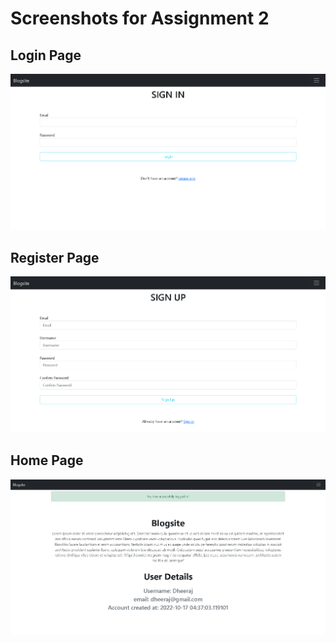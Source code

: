 # Screenshots for Assignment 2

## Login Page

![Alt text](/Assignments/Dheeraj/Assignment-2/Screenshots/Login.png?raw=true)

## Register Page

![Alt text](/Assignments/Dheeraj/Assignment-2/Screenshots/Register.png?raw=true)

## Home Page

![Alt text](/Assignments/Dheeraj/Assignment-2/Screenshots/Home.png?raw=true)
